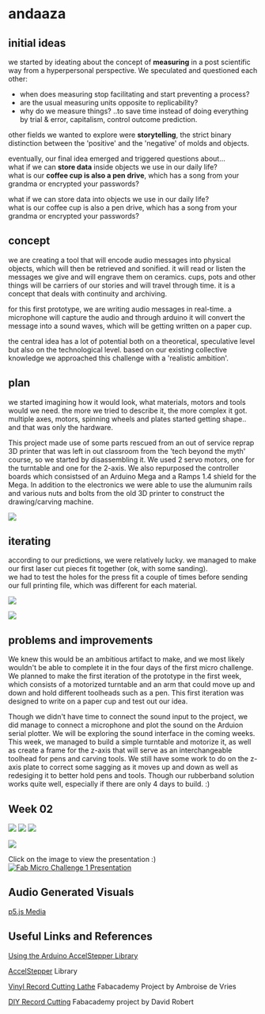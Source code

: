 # andaaza  

## **initial ideas**  
we started by ideating about the concept of **measuring** in a post scientific way from a hyperpersonal perspective. We speculated and questioned each other:  
- when does measuring stop facilitating and start preventing a process?  
- are the usual measuring units opposite to replicability?  
- why do we measure things?  ..to save time instead of doing everything by trial & error, capitalism, control outcome prediction.  

other fields we wanted to explore were **storytelling**, the strict binary distinction between the 'positive' and the 'negative' of molds and objects.   

eventually, our final idea emerged and triggered questions about...   
what if we can **store data** inside objects we use in our daily life?  
what is our **coffee cup is also a pen drive**, which has a song from your grandma or encrypted your passwords?  

what if we can store data into objects we use in our daily life?  
what is our coffee cup is also a pen drive, which has a song from your grandma or encrypted your passwords?  


## **concept**  
we are creating a tool that will encode audio messages into physical objects, which will then be retrieved and sonified. it will read or listen the messages we give and will engrave them on ceramics. 
cups, pots and other things will be carriers of our stories and will travel through time. 
it is a concept that deals with continuity and archiving.  

for this first prototype, we are writing audio messages in real-time. a microphone will capture the audio and through arduino it will convert the message into a sound waves, which will be getting written on a paper cup.  

the central idea has a lot of potential both on a theoretical, speculative level but also on the technological level. based on our existing collective knowledge we approached this challenge with a 'realistic ambition'.    

## **plan**   
we started imagining how it would look, what materials, motors and tools would we need. the more we tried to describe it, the more complex it got. multiple axes, motors, spinning wheels and plates started getting shape.. and that was only the hardware.  

This project made use of some parts rescued from an out of service reprap 3D printer that was left in out classroom from the 'tech beyond the myth' course, so we started by disassembling it. We used 2 servo motors, one for the turntable and one for the 2-axis. We also repurposed the controller boards which consistsed of an Arduino Mega and a Ramps 1.4 shield for the Mega. In addition to the electronics we were able to use the alumunim rails and various nuts and bolts from the old 3D printer to construct the drawing/carving machine. 


![](andaaza.jpg)

## **iterating**  
according to our predictions, we were relatively lucky. we managed to make our first laser cut pieces fit together (ok, with some sanding).  
we had to test the holes for the press fit a couple of times before sending our full printing file, which was different for each material. 

![](process2.jpg)  


![](andaaza2.jpg)  

## **problems and improvements**

We knew this would be an ambitious artifact to make, and we most likely wouldn't be able to complete it in the four days of the first micro challenge. We planned to make the first iteration of the prototype in the first week, which consists of a motorized turntable and an arm that could move up and down and hold different toolheads such as a pen. This first iteration was designed to write on a paper cup and test out our idea. 

Though we didn't have time to connect the sound input to the project, we did manage to connect a microphone and plot the sound on the Arduion serial plotter. We will be exploring the sound interface in the coming weeks. This week, we managed to build a simple turntable and motorize it, as well as create a frame for the z-axis that will serve as an interchangeable toolhead for pens and carving tools. We still have some work to do on the z-axis plate to correct some sagging as it moves up and down as well as redesiging it to better hold pens and tools. Though our rubberband solution works quite well, especially if there are only 4 days to build. :) 

## **Week 02**

![](images/cup_holder.jpeg)
![](images/tool_holder.jpeg)
![](images/cup_box.jpeg)

![](images/andaaza-11.jpg)


Click on the image to view the presentation :)  
[![Fab Micro Challenge 1 Presentation](Andaaza.png)](https://www.canva.com/design/DAFaumtP7p8/6alduDLkCOwk2gHwn5hSnA/view?utm_content=DAFaumtP7p8&utm_campaign=designshare&utm_medium=link&utm_source=publishsharelink)

## Audio Generated Visuals

[p5.js Media](https://editor.p5js.org/agjarv/full/4PX7xMz5z)

## Useful Links and References

[Using the Arduino AccelStepper Library](https://hackaday.io/project/183713-using-the-arduino-accelstepper-library)

[AccelStepper](https://github.com/waspinator/AccelStepper) Library

[Vinyl Record Cutting Lathe](https://fabacademy.org/2020/labs/digiscope/students/ambroise-devries/docs/p02.html) Fabacademy Project by Ambroise de Vries

[DIY Record Cutting](http://fab.cba.mit.edu/classes/863.09/people/lifeform/13/index.html) Fabacademy project by David Robert


